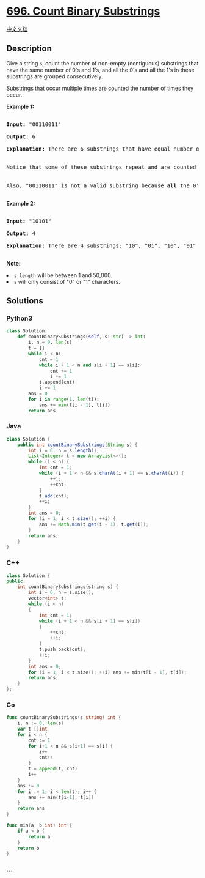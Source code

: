 # [696. Count Binary Substrings](https://leetcode.com/problems/count-binary-substrings)

[中文文档](/solution/0600-0699/0696.Count%20Binary%20Substrings/README.md)

## Description

<p>Give a string <code>s</code>, count the number of non-empty (contiguous) substrings that have the same number of 0's and 1's, and all the 0's and all the 1's in these substrings are grouped consecutively.

</p>

<p>Substrings that occur multiple times are counted the number of times they occur.</p>

<p><b>Example 1:</b><br />

<pre>

<b>Input:</b> "00110011"

<b>Output:</b> 6

<b>Explanation:</b> There are 6 substrings that have equal number of consecutive 1's and 0's: "0011", "01", "1100", "10", "0011", and "01".

<br>Notice that some of these substrings repeat and are counted the number of times they occur.

<br>Also, "00110011" is not a valid substring because <b>all</b> the 0's (and 1's) are not grouped together.

</pre>

</p>

<p><b>Example 2:</b><br />

<pre>

<b>Input:</b> "10101"

<b>Output:</b> 4

<b>Explanation:</b> There are 4 substrings: "10", "01", "10", "01" that have equal number of consecutive 1's and 0's.

</pre>

</p>

<p><b>Note:</b>

<li><code>s.length</code> will be between 1 and 50,000.</li>

<li><code>s</code> will only consist of "0" or "1" characters.</li>

</p>

## Solutions

<!-- tabs:start -->

### **Python3**

```python
class Solution:
    def countBinarySubstrings(self, s: str) -> int:
        i, n = 0, len(s)
        t = []
        while i < n:
            cnt = 1
            while i + 1 < n and s[i + 1] == s[i]:
                cnt += 1
                i += 1
            t.append(cnt)
            i += 1
        ans = 0
        for i in range(1, len(t)):
            ans += min(t[i - 1], t[i])
        return ans
```

### **Java**

```java
class Solution {
    public int countBinarySubstrings(String s) {
        int i = 0, n = s.length();
        List<Integer> t = new ArrayList<>();
        while (i < n) {
            int cnt = 1;
            while (i + 1 < n && s.charAt(i + 1) == s.charAt(i)) {
                ++i;
                ++cnt;
            }
            t.add(cnt);
            ++i;
        }
        int ans = 0;
        for (i = 1; i < t.size(); ++i) {
            ans += Math.min(t.get(i - 1), t.get(i));
        }
        return ans;
    }
}
```

### **C++**

```cpp
class Solution {
public:
    int countBinarySubstrings(string s) {
        int i = 0, n = s.size();
        vector<int> t;
        while (i < n)
        {
            int cnt = 1;
            while (i + 1 < n && s[i + 1] == s[i])
            {
                ++cnt;
                ++i;
            }
            t.push_back(cnt);
            ++i;
        }
        int ans = 0;
        for (i = 1; i < t.size(); ++i) ans += min(t[i - 1], t[i]);
        return ans;
    }
};
```

### **Go**

```go
func countBinarySubstrings(s string) int {
	i, n := 0, len(s)
	var t []int
	for i < n {
		cnt := 1
		for i+1 < n && s[i+1] == s[i] {
			i++
			cnt++
		}
		t = append(t, cnt)
		i++
	}
	ans := 0
	for i := 1; i < len(t); i++ {
		ans += min(t[i-1], t[i])
	}
	return ans
}

func min(a, b int) int {
	if a < b {
		return a
	}
	return b
}
```

### **...**

```

```

<!-- tabs:end -->
